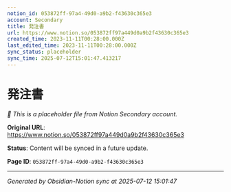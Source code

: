 ```yaml
---
notion_id: 053872ff-97a4-49d0-a9b2-f43630c365e3
account: Secondary
title: 発注書
url: https://www.notion.so/053872ff97a449d0a9b2f43630c365e3
created_time: 2023-11-11T00:28:00.000Z
last_edited_time: 2023-11-11T00:28:00.000Z
sync_status: placeholder
sync_time: 2025-07-12T15:01:47.413217
---
```


# 発注書

*🔄 This is a placeholder file from Notion Secondary account.*

**Original URL**: https://www.notion.so/053872ff97a449d0a9b2f43630c365e3

**Status**: Content will be synced in a future update.

**Page ID**: `053872ff-97a4-49d0-a9b2-f43630c365e3`

---

*Generated by Obsidian-Notion sync at 2025-07-12 15:01:47*
